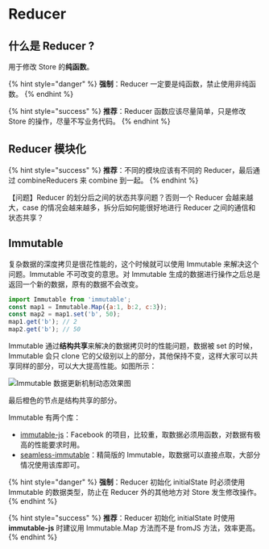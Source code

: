 # Reducer

## 什么是 Reducer ?

用于修改 Store 的**纯函数**。

{% hint style="danger" %}
**强制**：Reducer 一定要是纯函数，禁止使用非纯函数。
{% endhint %}

{% hint style="success" %}
**推荐**：Reducer 函数应该尽量简单，只是修改 Store 的操作，尽量不写业务代码。
{% endhint %}

## Reducer 模块化

{% hint style="success" %}
**推荐**：不同的模块应该有不同的 Reducer，最后通过 combineReducers 来 combine 到一起。
{% endhint %}

【问题】Reducer 的划分后之间的状态共享问题？否则一个 Reducer 会越来越大，case 的情况会越来越多，拆分后如何能很好地进行 Reducer 之间的通信和状态共享？

## Immutable

复杂数据的深度拷贝是很花性能的，这个时候就可以使用 Immutable 来解决这个问题。Immutable 不可改变的意思。对 Immutable 生成的数据进行操作之后总是返回一个新的数据，原有的数据不会改变。

```javascript
import Immutable from 'immutable';
const map1 = Immutable.Map({a:1, b:2, c:3});
const map2 = map1.set('b', 50);
map1.get('b'); // 2
map2.get('b'); // 50
```

Immutable 通过**结构共享**来解决的数据拷贝时的性能问题，数据被 set 的时候，Immutable 会只 clone 它的父级别以上的部分，其他保持不变，这样大家可以共享同样的部分，可以大大提高性能。如图所示：

![Immutable &#x6570;&#x636E;&#x66F4;&#x65B0;&#x673A;&#x5236;&#x52A8;&#x6001;&#x6548;&#x679C;&#x56FE;](https://lh4.googleusercontent.com/Umudo8RvVYKjVwXybvKNnsWIVoBweZemN7-XwJQVdOLoyzGVGlK_ulBx0omH8bEtKFmzjPtmgSMc9cB1ys1_dhZOFraynIj8Dkj8YXBYLk679J5_iMIpA9BRcPDCitLRZyfd1Lg)

最后橙色的节点是结构共享的部分。

Immutable 有两个库：

* [immutable-js](https://github.com/facebook/immutable-js)：Facebook 的项目，比较重，取数据必须用函数，对数据有极高的性能要求时用。
* [seamless-immutable](https://github.com/rtfeldman/seamless-immutable)：精简版的 Immutable，取数据可以直接点取，大部分情况使用该库即可。

{% hint style="danger" %}
**强制**：Reducer 初始化 initialState 时必须使用 Immutable 的数据类型，防止在 Reducer 外的其他地方对 Store 发生修改操作。
{% endhint %}

{% hint style="success" %}
**推荐**：Reducer 初始化 initialState 时使用 **immutable-js** 时建议用 Immutable.Map 方法而不是 fromJS 方法，效率更高。
{% endhint %}



